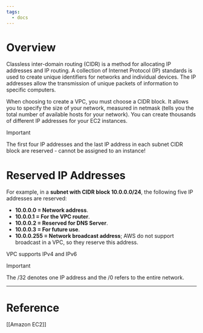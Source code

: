 ```yaml
---
tags:
  - docs
---
```

# Overview
Classless inter-domain routing (CIDR) is a method for allocating IP addresses and IP routing. A collection of Internet Protocol (IP) standards is used to create unique identifiers for networks and individual devices. The IP addresses allow the transmission of unique packets of information to specific computers.

When choosing to create a VPC, you must choose a CIDR block. It allows you to specify the size of your network, measured in netmask (tells you the total number of available hosts for your network). You can create thousands of different IP addresses for your EC2 instances.

>[!Important]
>The first four IP addresses and the last IP address in each subnet CIDR block are reserved - cannot be assigned to an instance!

# Reserved IP Addresses
For example, in a **subnet with CIDR block 10.0.0.0/24**, the following five IP addresses are reserved:
- **10.0.0.0 = Network address**.
- **10.0.0.1 = For the VPC router**.
- **10.0.0.2 = Reserved for DNS Server**.
- **10.0.0.3 = For future use**.
- **10.0.0.255 = Network broadcast address**; AWS do not support broadcast in a VPC, so they reserve this address.

VPC supports IPv4 and IPv6


>[!Important]
>The /32 denotes one IP address and the /0 refers to the entire network.

___
# Reference
[[Amazon EC2]]
